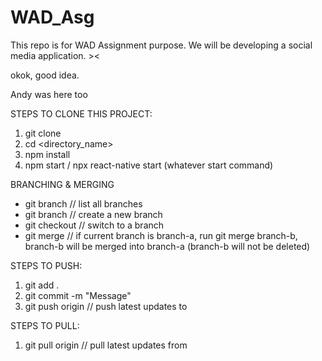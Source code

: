 # WAD_Asg
This repo is for WAD Assignment purpose. We will be developing a social media application. ><

okok, good idea.

Andy was here too

STEPS TO CLONE THIS PROJECT:
1. git clone <repo-url>
2. cd <directory_name>
3. npm install
4. npm start / npx react-native start (whatever start command)

BRANCHING & MERGING
- git branch // list all branches
- git branch <branch-name> // create a new branch
- git checkout <branch-name> // switch to a branch
- git merge <branch-name> // if current branch is branch-a, run git merge branch-b, branch-b will be merged into branch-a (branch-b will not be deleted)

STEPS TO PUSH: 
1. git add .
2. git commit -m "Message"
3. git push origin <branch-name> // push latest updates to <branch-name>

STEPS TO PULL:
1. git pull origin <branch-name> // pull latest updates from <branch-name>

